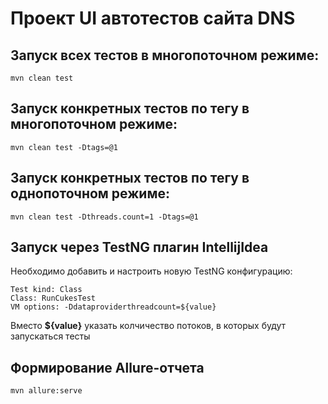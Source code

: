# Проект UI автотестов сайта DNS

## Запуск всех тестов в многопоточном режиме:
```
mvn clean test
```

## Запуск конкретных тестов по тегу в многопоточном режиме:
```
mvn clean test -Dtags=@1
```

## Запуск конкретных тестов по тегу в однопоточном режиме:
```
mvn clean test -Dthreads.count=1 -Dtags=@1
```

## Запуск через TestNG плагин IntellijIdea
Необходимо добавить и настроить новую TestNG конфигурацию:
```
Test kind: Class
Class: RunCukesTest
VM options: -Ddataproviderthreadcount=${value}
```
Вместо **${value}** указать колчичество потоков, в которых будут запускаться тесты

## Формирование Allure-отчета
```
mvn allure:serve
```
